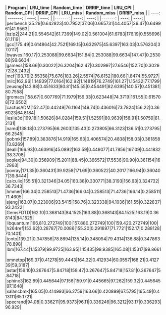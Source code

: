 | **Program** | **LRU_time** | **Random_time** | **DRRIP_time** | 		**LRU_CPI** | **Random_CPI** | **DRRIP_CPI** | 		**LRU_miss** | **Random_miss** | **DRRIP_miss** |
		| ----: | -------: | ----: | ----: | 		|-------: | ----: | ----: | 		|-------: | ----: | ----: |
|perlbench|35.29|0.642823|40.7952|37.06|0.665731|44.4057|36.47|0.649961|41.9563|
|bzip2|244.21|0.554642|61.7369|149.02|0.561004|61.6783|176.19|0.555696|61.1119|
|gcc|175.49|0.614864|42.7521|169.15|0.632975|45.6397|163.03|0.576204|37.0117|
|bwaves|160.17|0.253088|99.6634|151.84|0.253088|99.6634|147.47|0.253088|99.6634|
|gamess|158.66|0.30022|26.3204|162.47|0.302997|27.6546|152.70|0.302972|28.2432|
|mcf|193.76|2.55358|75.676|183.26|2.5574|76.6152|180.66|1.8474|55.9727|
|milc|162.96|1.14939|77.0164|162.92|1.14819|76.2749|161.27|1.15432|77.1799|
|zeusmp|143.88|0.451633|80.81|145.55|0.454491|82.6395|140.57|0.451381|80.7558|
|gromacs|158.67|0.607769|71.1979|159.33|0.623448|74.3719|161.55|0.615708|72.6502|
|cactusADM|152.47|0.44249|76.1164|149.74|0.436016|73.7824|156.22|0.366023|64.8184|
|leslie3d|169.18|1.50626|84.0284|159.51|1.52591|80.9639|158.91|1.50759|81.2131|
|namd|138.18|0.273795|66.2603|135.43|0.273805|66.3123|136.51|0.273795|66.2545|
|gobmk|157.89|0.383876|14.919|165.63|0.406574|20.4838|158.03|0.381858|13.8269|
|dealII|166.93|0.463916|45.0892|163.59|0.449077|41.7856|167.09|0.441832|38.3708|
|soplex|94.30|0.356909|15.2011|88.45|0.366572|17.5536|90.90|0.361154|16.2963|
|povray|171.35|0.360431|39.9258|171.69|0.360522|40.2017|166.94|0.360407|39.8444|
|calculix|155.51|0.321346|34.05|160.38|0.330771|38.3193|156.63|0.324732|36.7343|
|hmmer|166.34|0.258513|71.4736|166.04|0.258513|71.4736|166.14|0.258511|71.4605|
|sjeng|163.07|0.323006|93.5415|158.76|0.323338|94.1036|161.55|0.322837|93.2422|
|GemsFDTD|162.10|0.368143|84.1525|163.88|0.368143|84.1525|163.19|0.368143|84.1525|
|libquantum|166.810.272749|100|157.880.272749|100|159.420.272749|100|
|h264ref|153.62|0.28787|70.0086|155.20|0.291897|71.7721|152.17|0.288128|70.1401|
|tonto|139.21|0.347856|78.8694|135.14|0.348094|79.4314|136.88|0.347863|78.898|
|lbm|167.44|1.15379|99.9725|163.95|1.15435|99.9385|165.08|1.15317|99.8661|
|omnetpp|169.37|0.41278|59.4443|164.32|0.412934|60.0557|168.21|0.412739|59.3187|
|astar|159.10|0.267647|5.84718|158.47|0.267647|5.84718|157.81|0.267647|5.84718|
|sphinx3|162.89|0.445644|97.156|159.91|0.445665|97.262|159.32|0.445645|97.1648|
|xalancbmk|165.05|0.414993|66.2759|163.66|0.420899|67.5795|165.49|0.413111|65.1721|
|specrand|94.08|0.336211|95.9373|96.11|0.336246|96.3212|93.17|0.336293|96.929|
